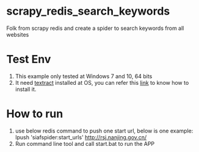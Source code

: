 # scrapy_redis_search_keywords
Folk from scrapy redis and create a spider to search keywords from all websites

# Test Env
1. This example only tested at Windows 7 and 10, 64 bits  
2. It need [textract](https://github.com/deanmalmgren/textract) installed at OS, you can refer this [link](https://blog.csdn.net/chenfengone/article/details/103037914) to know how to install it.

# How to run
1. use below redis command to push one start url, below is one example:
  lpush 'siafspider:start_urls' http://rsj.nanjing.gov.cn/
2. Run command line tool and call start.bat to run the APP
